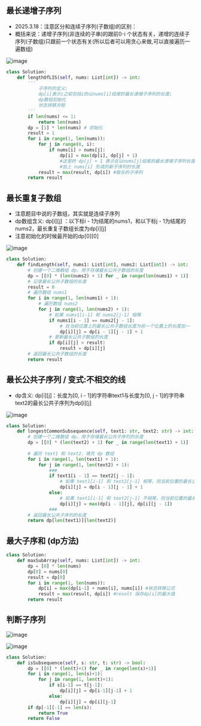 ## 最长递增子序列
- 2025.3.18：注意区分和连续子序列(子数组)的区别：
- 概括来说：递增子序列(非连续的子串)的跟前0-i 个状态有关，递增的连续子序列(子数组)只跟前一个状态有关(所以后者可以用贪心来做,可以直接遍历一遍数组)

![image](https://github.com/user-attachments/assets/031ca579-bd99-4f96-a414-1981718de9ae)

```python
class Solution:
    def lengthOfLIS(self, nums: List[int]) -> int:
        '''
            子序列的定义;
            dp[i]表示i之前包括i的以nums[i]结尾的最长递增子序列的长度;
            dp数组初始化
            状态转移方程
        '''
        if len(nums) <= 1:
            return len(nums)
        dp = [1] * len(nums) # 初始化
        result = 1
        for i in range(1, len(nums)):
            for j in range(0, i):
                if nums[i] > nums[j]:
                    dp[i] = max(dp[i], dp[j] + 1) 
                    #这里的 dp[j] + 1 表示在以nums[j]结尾的最长递增子序列长度(dp[j])的基础上，
                    #加上 nums[i] 形成的新子序列的长度
            result = max(result, dp[i]) #取长的子序列
        return result
```
## 最长重复子数组
- 注意题目中说的子数组，其实就是连续子序列
- dp数组含义: dp[i][j] ：以下标i - 1为结尾的nums1，和以下标j - 1为结尾的nums2，最长重复子数组长度为dp[i][j]
- 注意初始化的时候最开始的dp[0][0]

![image](https://github.com/user-attachments/assets/a7e91d8f-aea2-4b23-9318-ec7a415bad1f)
```python
class Solution:
    def findLength(self, nums1: List[int], nums2: List[int]) -> int:
        # 创建一个二维数组 dp，用于存储最长公共子数组的长度
        dp = [[0] * (len(nums2) + 1) for _ in range(len(nums1) + 1)]
        # 记录最长公共子数组的长度
        result = 0
        # 遍历数组 nums1
        for i in range(1, len(nums1) + 1):
            # 遍历数组 nums2
            for j in range(1, len(nums2) + 1):
                # 如果 nums1[i-1] 和 nums2[j-1] 相等
                if nums1[i - 1] == nums2[j - 1]:
                    # 在当前位置上的最长公共子数组长度为前一个位置上的长度加一
                    dp[i][j] = dp[i - 1][j - 1] + 1
                # 更新最长公共子数组的长度
                if dp[i][j] > result:
                    result = dp[i][j]
        # 返回最长公共子数组的长度
        return result

```
## 最长公共子序列 / 变式:不相交的线
- dp含义: dp[i][j]：长度为[0, i - 1]的字符串text1与长度为[0, j - 1]的字符串text2的最长公共子序列为dp[i][j]

![image](https://github.com/user-attachments/assets/d6ec6e47-7bac-40eb-907a-81009f067f4b)

```python
class Solution:
    def longestCommonSubsequence(self, text1: str, text2: str) -> int:
        # 创建一个二维数组 dp，用于存储最长公共子序列的长度
        dp = [[0] * (len(text2) + 1) for _ in range(len(text1) + 1)]
        
        # 遍历 text1 和 text2，填充 dp 数组
        for i in range(1, len(text1) + 1):
            for j in range(1, len(text2) + 1):
                ###
                if text1[i - 1] == text2[j - 1]:
                    # 如果 text1[i-1] 和 text2[j-1] 相等，则当前位置的最长公共子序列长度为左上角位置的值加一
                    dp[i][j] = dp[i - 1][j - 1] + 1
                else:
                    # 如果 text1[i-1] 和 text2[j-1] 不相等，则当前位置的最长公共子序列长度为上方或左方的较大值
                    dp[i][j] = max(dp[i - 1][j], dp[i][j - 1])
                ###
        # 返回最长公共子序列的长度
        return dp[len(text1)][len(text2)]

```

## 最大子序和 (dp方法)
```python
class Solution:
    def maxSubArray(self, nums: List[int]) -> int:
        dp = [0] * len(nums)
        dp[0] = nums[0]
        result = dp[0]
        for i in range(1, len(nums)):
            dp[i] = max(dp[i-1] + nums[i], nums[i]) #状态转移公式
            result = max(result, dp[i]) #result 保存dp[i]的最大值
        return result
```
## 判断子序列
![image](https://github.com/user-attachments/assets/3bfce085-0fa9-4b2d-a3d6-90d1a9b6e0a3)

![image](https://github.com/user-attachments/assets/e7f19ff4-7c28-4646-a5f3-0ae6cfe9c050)

```python
class Solution:
    def isSubsequence(self, s: str, t: str) -> bool:
        dp = [[0] * (len(t)+1) for _ in range(len(s)+1)]
        for i in range(1, len(s)+1):
            for j in range(1, len(t)+1):
                if s[i-1] == t[j-1]:
                    dp[i][j] = dp[i-1][j-1] + 1
                else:
                    dp[i][j] = dp[i][j-1]
        if dp[-1][-1] == len(s):
            return True
        return False
```
